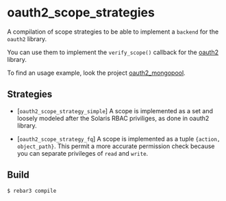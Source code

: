 oauth2_scope_strategies
=======================

A compilation of scope strategies to be able to implement a `backend` for
the `oauth2` library.

You can use them to implement the `verify_scope()` callback for the
[oauth2](https://github.com/kivra/oauth2) library.

To find an usage example, look the project
[oauth2_mongopool](https://github.com/hachreak/oauth2_mongopool).

Strategies
----------

* [`oauth2_scope_strategy_simple`] A scope is implemented as a set and loosely
  modeled after the Solaris RBAC priviliges, as done in oauth2 library.

* [`oauth2_scope_strategy_fq`] A scope is implemented as a tuple
  `{action, object_path}`. This permit a more accurate permission check
  because you can separate privileges of `read` and `write`.

Build
-----

    $ rebar3 compile
